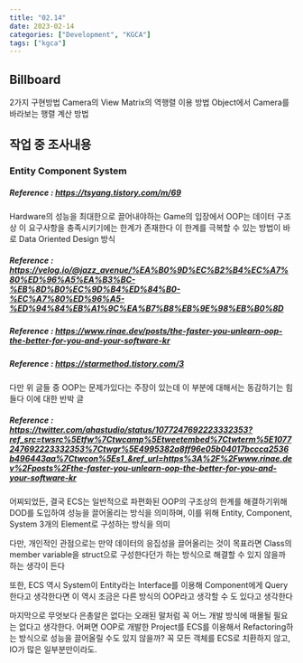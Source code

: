 ```yaml
---
title: "02.14"
date: 2023-02-14
categories: ["Development", "KGCA"]
tags: ["kgca"]
---
```

## Billboard
2가지 구현방법
Camera의 View Matrix의 역행렬 이용 방법
Object에서 Camera를 바라보는 행렬 계산 방법

## 작업 중 조사내용
### Entity Component System
##### _Reference_ : https://tsyang.tistory.com/m/69
Hardware의 성능을 최대한으로 끌어내야하는 Game의 입장에서 OOP는 데이터 구조 상 이 요구사항을 충족시키기에는 한계가 존재한다
이 한계를 극복할 수 있는 방법이 바로 Data Oriented Design 방식
##### _Reference_ : https://velog.io/@jazz_avenue/%EA%B0%9D%EC%B2%B4%EC%A7%80%ED%96%A5%EA%B3%BC-%EB%8D%B0%EC%9D%B4%ED%84%B0-%EC%A7%80%ED%96%A5-%ED%94%84%EB%A1%9C%EA%B7%B8%EB%9E%98%EB%B0%8D
##### _Reference_ : https://www.rinae.dev/posts/the-faster-you-unlearn-oop-the-better-for-you-and-your-software-kr
##### _Reference_ : https://starmethod.tistory.com/3

다만 위 글들 중 OOP는 문제가있다는 주장이 있는데 이 부분에 대해서는 동감하기는 힘들다
이에 대한 반박 글

##### _Reference_ : https://twitter.com/ahastudio/status/1077247692223332353?ref_src=twsrc%5Etfw%7Ctwcamp%5Etweetembed%7Ctwterm%5E1077247692223332353%7Ctwgr%5E4995382a8ff96e05b04017bccca2536b496443aa%7Ctwcon%5Es1_&ref_url=https%3A%2F%2Fwww.rinae.dev%2Fposts%2Fthe-faster-you-unlearn-oop-the-better-for-you-and-your-software-kr

어찌되었든, 결국 ECS는 일반적으로 파편화된 OOP의 구조상의 한계를 해결하기위해 DOD를 도입하여 성능을 끌어올리는 방식을 의미하며, 이를 위해 Entity, Component, System 3개의 Element로 구성하는 방식을 의미

다만, 개인적인 관점으로는 만약 데이터의 응집성을 끌어올리는 것이 목표라면 Class의 member variable을 struct으로 구성한다던가 하는 방식으로 해결할 수 있지 않을까 하는 생각이 든다

또한, ECS 역시 System이 Entity라는 Interface를 이용해 Component에게 Query한다고 생각한다면 이 역시 조금은 다른 방식의 OOP라고 생각할 수 도 있다고 생각한다

마지막으로 무엇보다 은총알은 없다는 오래된 말처럼 꼭 어느 개발 방식에 매몰될 필요는 없다고 생각한다.
어쩌면 OOP로 개발한 Project를 ECS를 이용해서 Refactoring하는 방식으로 성능을 끌어올릴 수도 있지 않을까? 꼭 모든 객체를 ECS로 치환하지 않고, IO가 많은 일부분만이라도.